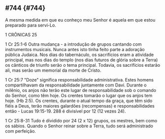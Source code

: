## #744 {#744}

A mesma medida em que eu conheço meu Senhor é aquela em que estou preparado para servi-Lo.

1 CRÔNICAS 25

1 Cr 25:1-6 Outra mudança - a introdução de grupos cantando com instrumentos musicais. Nunca antes isto tinha feito parte a adoração pública Judaica. Nos dias do tabernáculo, os sacrifícios eram a atividade principal, mas nos dias do templo (nos dias futuros de glória sobre a Terra) os cânticos de triunfo serão o tema principal. Todavia, os sacrifícios estarão ali, mas serão um memorial da morte de Cristo.

1 Cr 25:7 &quot;Doze&quot; significa responsabilidade administrativa. Estes homens compartilhavam da responsabilidade juntamente com Davi. Durante o milênio, os anjos não terão este lugar de responsabilidade sob o comando do Senhor, como têm hoje. Os crentes tomarão o lugar que os anjos tem hoje. (Hb 2:5). Os crentes, durante o atual tempo da graça, que têm sido fiéis a Deus, terão maiores galardões (recompensas) e responsabilidades então - Lucas 19:15-19\. 288 é divisível por 12 (12 vezes 24).

1 Cr 25:8-31 Tudo é dividido por 24 (2 x 12) grupos, os mestres, bem como os sábios. Quando o Senhor reinar sobre a Terra, tudo será administrado com perfeição.